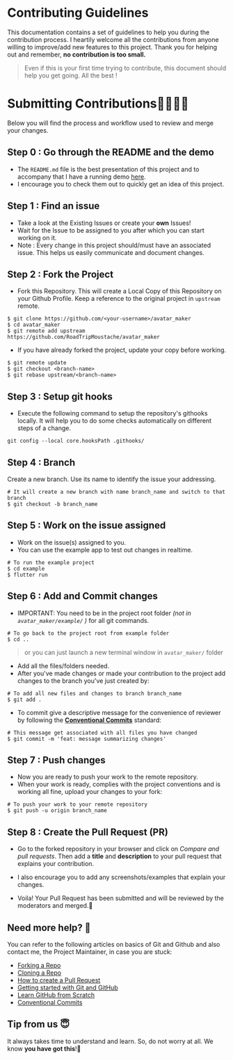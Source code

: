 # Contributing Guidelines

This documentation contains a set of guidelines to help you during the contribution process. 
I heartily welcome all the contributions from anyone willing to improve/add new features to this project. Thank you for helping out and remember, **no contribution is too small.**

>Even if this is your first time trying to contribute, this document should help you get going. All the best !

# Submitting Contributions👩‍💻👨‍💻
Below you will find the process and workflow used to review and merge your changes.
## Step 0 : Go through the README and the demo
- The `README.md` file is the best presentation of this project and to accompany that I have a running demo [here](https://RoadTripMoustache.github.io/avatar_maker).
- I encourage you to check them out to quickly get an idea of this project.

## Step 1 : Find an issue
- Take a look at the Existing Issues or create your **own** Issues!
- Wait for the Issue to be assigned to you after which you can start working on it.
- Note : Every change in this project should/must have an associated issue. This helps us easily communicate and document changes.

## Step 2 : Fork the Project
- Fork this Repository. This will create a Local Copy of this Repository on your Github Profile. Keep a reference to the original project in `upstream` remote.
```
$ git clone https://github.com/<your-username>/avatar_maker
$ cd avatar_maker
$ git remote add upstream https://github.com/RoadTripMoustache/avatar_maker
```

- If you have already forked the project, update your copy before working.
```
$ git remote update
$ git checkout <branch-name>
$ git rebase upstream/<branch-name>
```

## Step 3 : Setup git hooks
- Execute the following command to setup the repository's githooks locally. It will help you to do some checks automatically on different steps of a change.
```
git config --local core.hooksPath .githooks/
```

## Step 4 : Branch
Create a new branch. Use its name to identify the issue your addressing.
```
# It will create a new branch with name branch_name and switch to that branch 
$ git checkout -b branch_name
```

## Step 5 : Work on the issue assigned
- Work on the issue(s) assigned to you. 
- You can use the example app to test out changes in realtime.
```
# To run the example project
$ cd example
$ flutter run
```

## Step 6 : Add and Commit changes
- IMPORTANT: You need to be in the project root folder _(not in `avatar_maker/example/` )_ for all git commands.
```
# To go back to the project root from example folder
$ cd ..
```
  > or you can just launch a new terminal window in `avatar_maker/` folder 

- Add all the files/folders needed.
- After you've made changes or made your contribution to the project add changes to the branch you've just created by:
```
# To add all new files and changes to branch branch_name
$ git add .
```
- To commit give a descriptive message for the convenience of reviewer by following the [**Conventional Commits**](https://www.conventionalcommits.org/en/v1.0.0/) standard:
```
# This message get associated with all files you have changed
$ git commit -m 'feat: message summarizing changes'
```
## Step 7 : Push changes
- Now you are ready to push your work to the remote repository.
- When your work is ready, complies with the project conventions and is working all fine, upload your changes to your fork:

```
# To push your work to your remote repository
$ git push -u origin branch_name
```

## Step 8 : Create the Pull Request (PR)
- Go to the forked repository in your browser and click on *Compare and pull requests*. Then add a **title** and **description** to your pull request that explains your contribution.
- I also encourage you to add any screenshots/examples that explain your changes.

- Voila! Your Pull Request has been submitted and will be reviewed by the moderators and merged.🥳

## Need more help? 🤔
You can refer to the following articles on basics of Git and Github and also contact me, the Project Maintainer, in case you are stuck:
- [Forking a Repo](https://help.github.com/en/github/getting-started-with-github/fork-a-repo)
- [Cloning a Repo](https://help.github.com/en/desktop/contributing-to-projects/creating-an-issue-or-pull-request)
- [How to create a Pull Request](https://opensource.com/article/19/7/create-pull-request-github)
- [Getting started with Git and GitHub](https://towardsdatascience.com/getting-started-with-git-and-github-6fcd0f2d4ac6)
- [Learn GitHub from Scratch](https://lab.github.com/githubtraining/introduction-to-github)
- [Conventional Commits](https://www.conventionalcommits.org/en/v1.0.0/)


## Tip from us 😇
It always takes time to understand and learn. So, do not worry at all. We know **you have got this**!💪